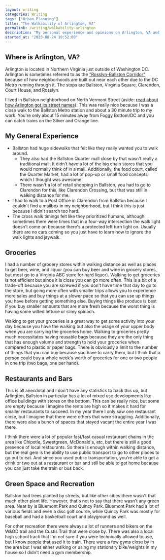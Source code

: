 ```yaml
---
layout: writing
categories: Writing
tags: ["Urban Planning"]
title: "The Walkability of Arlington, VA"
permalink: /writing/walkability-arlington
description: "My personal experience and opinions on Arlington, VA and its urban planning."
started_at: "2023-08-24 10:52:00"
---
```


## Where is Arlington, VA?

Arlington is located in Northern Virginia just outside of Washington DC. Arlington is sometimes referred to as the ["Rosslyn-Ballston Corridor"](https://www.arlingtonva.us/Government/Projects/Planning/Smart-Growth/Rosslyn-Ballston-Corridor) because of how neighborhoods are built out near each other due to the DC Metro running through it. The stops are Ballston, Virginia Square, Clarendon, Court House, and Rosslyn.

I lived in Ballston neighborhood on North Vermont Street (aside: [read about how Arlington got its street names](https://ggwash.org/view/41983/heres-why-arlingtons-streets-have-the-names-they-do)). This was really nice because I was a close walk to the Ballston Metro station and about a 30 minute trip to my work. You're only about 15 minutes away from Foggy Bottom/DC and you can catch trains on the  Silver and Orange line.

## My General Experience

* Ballston had huge sidewalks that felt like they really wanted you to walk around.
    * They also had the Ballston Quarter mall close by that wasn't really a traditional mall. It didn't have a lot of the big chain stores that you would normally think of in a mall. Additionally, the food court, called the Quarter Market, had a lot of pop-up or small food concepts which I thought was awesome.
    * There wasn't a lot of retail shopping in Ballston, you had to go to Clarendon for this, like Clarendon Crossing, but that was still in walking distance for me.
* I had to walk to a Post Office in Clarendon from Ballston because I couldn’t find a mailbox in my neighborhood, but I think this is just because I didn't search too hard.
* The cross walk timings felt like they prioritized humans, although sometimes there were times that in a four-way intersection the walk light doesn't come on because there's a protected left turn light on. Usually there are no cars coming so you just have to learn how to ignore the walk lights and jaywalk.

## Groceries

I had a number of grocery stores within walking distance as well as places to get beer, wine, and liquor (you can buy beer and wine in grocery stores, but most go to a Virginia ABC store for hard liquor). Walking to get groceries is not efficient but since it is close you can go more often. This is a bit of a trade-off because you are screwed if you don't have time that day to go to the store, but going more often with smaller trips allows you to experience more sales and buy things at a slower pace so that you can use up things you have before getting something else. Buying things like produce is best if you buy smaller amounts that are more fresh because the worst thing is having some wilted lettuce or slimy spinach.

Walking to get your groceries is a great way to get some activity into your day because you have the walking but also the usage of your upper body when you are carrying the groceries home. Walking to groceries pretty much necessitates having reusable bags because they are the only thing that has enough volume and strength to hold your groceries when compared to plastic or paper bags. There is obviously a limit to the number of things that you can buy because you have to carry them, but I think that a person could buy a whole week's worth of groceries for one or two people in one trip (two bags, one per hand).

## Restaurants and Bars

This is all anecdotal and I don't have any statistics to back this up, but Arlington, Ballston in particular has a lot of mixed use developments like office buildings with stores on the bottom. This can be really nice, but some are empty because I imagine the rents are high so it makes it hard for smaller restaurants to succeed. In my year there I only saw one restaurant close, but I imagine that there were others that were struggling. Additionally, there were also a bunch of spaces that stayed vacant the entire year I was there.

I think there were a lot of popular fast/fast casual restaurant chains in the area like Chipotle, Sweetgreen, McDonald's, etc, but there is still a good presence of local restaurants. So there is enough within walking distance, but the real gem is the ability to use public transport to go to other places to go out to eat. And since you used public transportation, you're able to get a drink or two out at a restaurant or bar and still be able to get home because you can just take the train or bus back.

## Green Space and Recreation

Ballston had trees planted by streets, but like other cities there wasn't that much other plant life. However, that's not to say that there wasn't any green area. Near by is Bluemont Park and Quincy Park. Bluemont Park had a lot of various fields and even a disc golf course, while Quincy Park was mostly for baseball and had a basketball court and playground as well.

For other recreation there were always a lot of runners and bikers on the W&OD trail and the Custis Trail that were close by. There was also a local high school track that I'm not sure if you were technically allowed to use, but I know people that used it to train. There were a few gyms close by in the area but I was either walking or using my stationary bike/weights in my house so I didn't need a gym membership.